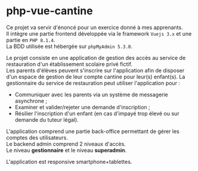 # php-vue-cantine

Ce projet va servir d'énoncé pour un exercice donné à mes apprenants.  
Il intègre une partie frontend développée via le framework `Vuejs 3.x` et une partie en `PHP 8.1.4`.  
La BDD utilisée est hébergée sur `phpMyAdmin 5.3.0`.

Le projet consiste en une application de gestion des accès au service de restauration d'un établissement scolaire privé fictif.  
Les parents d'élèves peuvent s'inscrire sur l'application afin de disposer d'un espace de gestion de leur compte cantine pour leur(s) enfant(s).
La gestionnaire du service de restauration peut utiliser l'application pour :

- Communiquer avec les parents via un système de messagerie asynchrone ;
- Examiner et valider/rejeter une demande d'inscription ;
- Résilier l'inscription d'un enfant (en cas d'impayé trop élevé ou sur demande du tuteur légal).

L'application comprend une partie back-office permettant de gérer les comptes des utilisateurs.  
Le backend admin comprend 2 niveaux d'accès.  
Le niveau **gestionnaire** et le niveau **superadmin**.  

L'application est responsive smartphone+tablettes.
